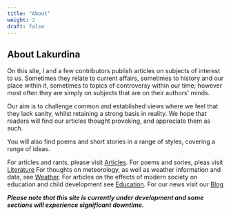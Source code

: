 ```yaml
---
title: "About"
weight: 2
draft: false
---
```


## About Lakurdina

On this site, I and a few contributors publish articles on subjects of interest to us. Sometimes they relate to current affairs, sometimes to history and our place within it, sometimes to topics of controversy within our time; however most often they are simply on subjects that are on their authors' minds.  

Our aim is to challenge common and established views where we feel that they lack sanity, whilst retaining a strong basis in reality. We hope that readers will find our articles thought provoking, and appreciate them as such.  

You will also find poems and short stories in a range of styles, covering a range of ideas.

For articles and rants, please visit [Articles](https://articles.lakurdina.com). For poems and sories, pleas visit [Literature](https://literature.lakurdina.com) For thoughts on meteorology, as well as weather information and data, see [Weather](https://weather.lakurdina.com). For articles on the effects of modern society on education and child development see [Education](https://education.lakurdina.com). For our news visit our [Blog](blog.lakurdina.com)

***Please note that this site is currently under development and some sections will experience significant downtime.***
